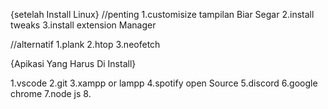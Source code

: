 {setelah Install Linux}
//penting
1.customisize tampilan Biar Segar
2.install tweaks
3.install extension Manager



//alternatif
1.plank
2.htop
3.neofetch







{Apikasi Yang Harus Di Install}

1.vscode
2.git
3.xampp or lampp
4.spotify open Source
5.discord
6.google chrome
7.node js
8.

